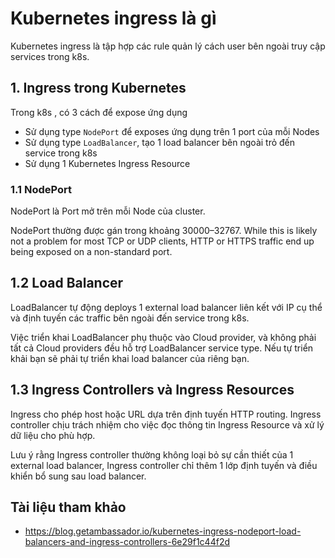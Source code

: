 # Kubernetes ingress là gì
Kubernetes ingress là tập hợp các rule quản lý cách user bên ngoài truy cập services trong k8s. 

## 1. Ingress trong Kubernetes

Trong k8s , có 3 cách để expose ứng dụng
- Sử dụng type `NodePort` để exposes ứng dụng trên 1 port của mỗi Nodes
- Sử dụng type `LoadBalancer`, tạo 1 load balancer bên ngoài trỏ đến service trong k8s
- Sử dụng 1 Kubernetes Ingress Resource

### 1.1 NodePort

NodePort là Port mở trên mỗi Node của cluster.

NodePort thường được gán trong khoảng 30000–32767. While this is likely not a problem for most TCP or UDP clients, HTTP or HTTPS traffic end up being exposed on a non-standard port.

## 1.2 Load Balancer

LoadBalancer tự động deploys 1 external load balancer liên kết với IP cụ thể và định tuyến các traffic bên ngoài đến service trong k8s.

Việc triển khai LoadBalancer phụ thuộc vào Cloud provider, và không phải tất cả Cloud providers đều hỗ trợ LoadBalancer service type. Nếu tự triển khải bạn sẽ phải tự triển khai load balancer của riêng bạn.

## 1.3 Ingress Controllers và Ingress Resources

Ingress cho phép host hoặc URL dựa trên định tuyến HTTP routing. Ingress controller chịu trách nhiệm cho việc đọc thông tin Ingress Resource và xử lý dữ liệu cho phù hợp.

Lưu ý rằng Ingress controller thường không loại bỏ sự cần thiết của 1 external load balancer, Ingress controller chỉ thêm 1 lớp định tuyến và điều khiển bổ sung sau load balancer.

## Tài liệu tham khảo
- https://blog.getambassador.io/kubernetes-ingress-nodeport-load-balancers-and-ingress-controllers-6e29f1c44f2d


